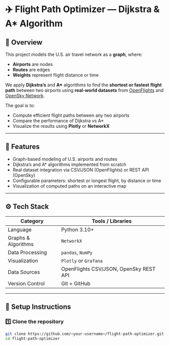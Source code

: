 # ✈️ Flight Path Optimizer — Dijkstra & A* Algorithm

## 📍 Overview
This project models the U.S. air travel network as a **graph**, where:
- **Airports** are nodes
- **Routes** are edges
- **Weights** represent flight distance or time

We apply **Dijkstra’s** and **A\*** algorithms to find the **shortest or fastest flight path** between two airports using **real-world datasets** from [OpenFlights](https://openflights.org/data.html) and [OpenSky Network](https://openskynetwork.github.io/opensky-api/).

The goal is to:
- Compute efficient flight paths between any two airports  
- Compare the performance of Dijkstra vs A\*  
- Visualize the results using **Plotly** or **NetworkX**

---

## 🧠 Features
- Graph-based modeling of U.S. airports and routes  
- Dijkstra’s and A\* algorithms implemented from scratch  
- Real dataset integration via CSV/JSON (OpenFlights) or REST API (OpenSky)  
- Configurable parameters: shortest or longest flight, by distance or time  
- Visualization of computed paths on an interactive map  

---

## ⚙️ Tech Stack
| Category | Tools / Libraries |
|-----------|------------------|
| Language | Python 3.10+ |
| Graphs & Algorithms | `NetworkX` |
| Data Processing | `pandas`, `NumPy` |
| Visualization | `Plotly` or `Grafana` |
| Data Sources | OpenFlights CSV/JSON, OpenSky REST API |
| Version Control | Git + GitHub |

---

## 🚀 Setup Instructions

### 1️⃣ Clone the repository
```bash
git clone https://github.com/<your-username>/flight-path-optimizer.git
cd flight-path-optimizer
